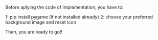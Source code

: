 Before aplying the code of implementation, you have to:

1: pip install pygame (if not installed already)
2: choose your preferred background image and reset icon

Then, you are ready to go!!
